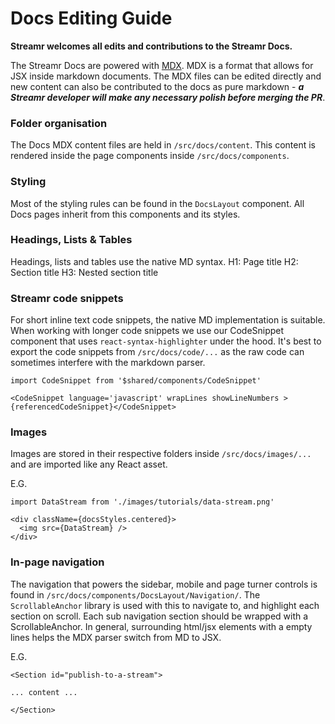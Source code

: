 # Docs Editing Guide
**Streamr welcomes all edits and contributions to the Streamr Docs.**

The Streamr Docs are powered with [MDX](https://github.com/mdx-js/mdx). MDX is a format that allows for JSX inside markdown documents. The MDX files can be edited directly and new content can also be contributed to the docs as pure markdown -  ***a Streamr developer will make any necessary polish before merging the PR***.

### Folder organisation
The Docs MDX content files are held in `/src/docs/content`. This content is rendered inside the page components inside `/src/docs/components`.

### Styling
Most of the styling rules can be found in the `DocsLayout` component. All Docs pages inherit from this components and its styles. 

### Headings, Lists & Tables
Headings, lists and tables use the native MD syntax.
H1: Page title
H2: Section title
H3: Nested section title 

### Streamr code snippets
For short inline text code snippets, the native MD implementation is suitable. When working with longer code snippets we use our CodeSnippet component that uses `react-syntax-highlighter` under the hood. It's best to export the code snippets from `/src/docs/code/...` as the raw code can sometimes interfere with the markdown parser. 

```
import CodeSnippet from '$shared/components/CodeSnippet'

<CodeSnippet language='javascript' wrapLines showLineNumbers >{referencedCodeSnippet}</CodeSnippet> 

```

### Images
Images are stored in their respective folders inside `/src/docs/images/...` and are imported like any React asset. 

E.G. 

```
import DataStream from './images/tutorials/data-stream.png'

<div className={docsStyles.centered}>
  <img src={DataStream} />
</div>
```

### In-page navigation
The navigation that powers the sidebar, mobile and page turner controls is found in `/src/docs/components/DocsLayout/Navigation/`. The `ScrollableAnchor` library is used with this to navigate to, and highlight each section on scroll. Each sub navigation section should be wrapped with a ScrollableAnchor. In general, surrounding html/jsx elements with a empty lines helps the MDX parser switch from MD to JSX.

E.G.

```
<Section id="publish-to-a-stream">

... content ... 

</Section>
```
